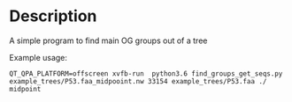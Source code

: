 # Description

A simple program to find main OG groups out of a tree

Example usage: 

```
QT_QPA_PLATFORM=offscreen xvfb-run  python3.6 find_groups_get_seqs.py example_trees/P53.faa_midpooint.nw 33154 example_trees/P53.faa ./ midpoint

```


